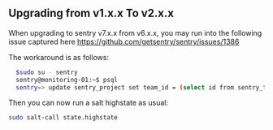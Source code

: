 Upgrading from v1.x.x To v2.x.x
--------------------------------

When upgrading to sentry v7.x.x from v6.x.x, you may run into the following issue captured here https://github.com/getsentry/sentry/issues/1386

The workaround is as follows:

```bash
  $sudo su - sentry
  sentry@monitoring-01:~$ psql
  sentry=> update sentry_project set team_id = (select id from sentry_team limit 1) where team_id is null;
```

Then you can now run a salt highstate as usual:

```bash
sudo salt-call state.highstate
```
